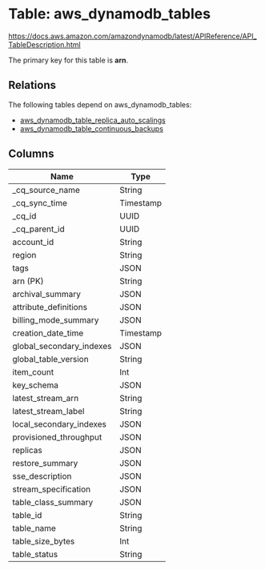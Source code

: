 # Table: aws_dynamodb_tables

https://docs.aws.amazon.com/amazondynamodb/latest/APIReference/API_TableDescription.html

The primary key for this table is **arn**.

## Relations

The following tables depend on aws_dynamodb_tables:
  - [aws_dynamodb_table_replica_auto_scalings](aws_dynamodb_table_replica_auto_scalings.md)
  - [aws_dynamodb_table_continuous_backups](aws_dynamodb_table_continuous_backups.md)

## Columns
| Name          | Type          |
| ------------- | ------------- |
|_cq_source_name|String|
|_cq_sync_time|Timestamp|
|_cq_id|UUID|
|_cq_parent_id|UUID|
|account_id|String|
|region|String|
|tags|JSON|
|arn (PK)|String|
|archival_summary|JSON|
|attribute_definitions|JSON|
|billing_mode_summary|JSON|
|creation_date_time|Timestamp|
|global_secondary_indexes|JSON|
|global_table_version|String|
|item_count|Int|
|key_schema|JSON|
|latest_stream_arn|String|
|latest_stream_label|String|
|local_secondary_indexes|JSON|
|provisioned_throughput|JSON|
|replicas|JSON|
|restore_summary|JSON|
|sse_description|JSON|
|stream_specification|JSON|
|table_class_summary|JSON|
|table_id|String|
|table_name|String|
|table_size_bytes|Int|
|table_status|String|